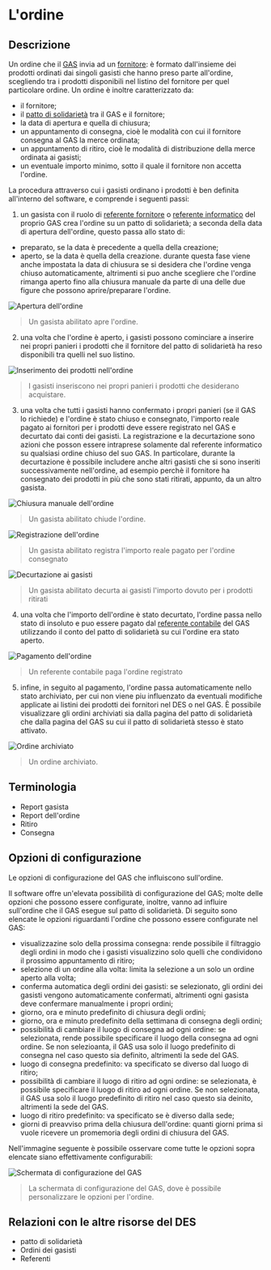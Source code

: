 # L'ordine

## Descrizione

Un ordine che il [GAS](resource_gas.md) invia ad un [fornitore](supplier.md): è formato dall'insieme dei prodotti ordinati dai singoli gasisti che hanno preso parte all'ordine, scegliendo tra i prodotti disponibili nel listino del fornitore per quel particolare ordine.
Un ordine è inoltre caratterizzato da:

* il fornitore;
* il [patto di solidarietà](resource_pact.md) tra il GAS e il fornitore;
* la data di apertura e quella di chiusura;
* un appuntamento di consegna, cioè le modalità con cui il fornitore consegna al GAS la merce ordinata;
* un appuntamento di ritiro, cioè le modalità di distribuzione della merce ordinata ai gasisti;
* un eventuale importo minimo, sotto il quale il fornitore non accetta l'ordine.

La procedura attraverso cui i gasisti ordinano i prodotti è ben definita all'interno del software, e comprende i seguenti passi:

1. un gasista con il ruolo di [referente fornitore](gas_referrer_supplier.md) o [referente informatico](gas_referrer_tech.md) del proprio GAS crea l'ordine su un patto di solidarietà; a seconda della data di apertura dell'ordine, questo passa allo stato di:
* preparato, se la data è precedente a quella della creazione;
* aperto, se la data è quella della creazione.
durante questa fase viene anche impostata la data di chiusura se si desidera che l'ordine venga chiuso automaticamente, altrimenti si puo anche scegliere che l'ordine rimanga aperto fino alla chiusura manuale da parte di una delle due figure che possono aprire/preparare l'ordine.

![Apertura dell'ordine](_static/create_order.png)

> Un gasista abilitato apre l'ordine.

2. una volta che l'ordine è aperto, i gasisti possono cominciare a inserire nei propri panieri i prodotti che il fornitore del patto di solidarietà ha reso disponibili tra quelli nel suo listino.

![Inserimento dei prodotti nell'ordine](_static/load_order.png)

> I gasisti inseriscono nei propri panieri i prodotti che desiderano acquistare.

3. una volta che tutti i gasisti hanno confermato i propri panieri (se il GAS lo richiede) e l'ordine è stato chiuso e consegnato, l'importo reale pagato ai fornitori per i prodotti deve essere registrato nel GAS e decurtato dai conti dei gasisti.
La registrazione e la decurtazione sono azioni che posson essere intraprese solamente dal referente informatico su qualsiasi ordine chiuso del suo GAS.
In particolare, durante la decurtazione è possibile includere anche altri gasisti che si sono inseriti successivamente nell'ordine, ad esempio perchè il fornitore ha consegnato dei prodotti in più che sono stati ritirati, appunto, da un altro gasista.

![Chiusura manuale dell'ordine](_static/manual_close_order.png)

> Un gasista abilitato chiude l'ordine.

![Registrazione dell'ordine](_static/register_order.png)

> Un gasista abilitato registra l'importo reale pagato per l'ordine consegnato

![Decurtazione ai gasisti](_static/curtail_order.png)

> Un gasista abilitato decurta ai gasisti l'importo dovuto per i prodotti ritirati

4. una volta che l'importo dell'ordine è stato decurtato, l'ordine passa nello stato di insoluto e puo essere pagato dal [referente contabile](gas_referrer_cash.md) del GAS utilizzando il conto del patto di solidarietà su cui l'ordine era stato aperto.

![Pagamento dell'ordine](_static/pay_order.png)

> Un referente contabile paga l'ordine registrato

5. infine, in seguito al pagamento, l'ordine passa automaticamente nello stato archiviato, per cui non viene piu influenzato da eventuali modifiche applicate ai listini dei prodotti dei fornitori nel DES o nel GAS. È possibile visualizzare gli ordini archiviati sia dalla pagina del patto di solidarietà che dalla pagina del GAS su cui il patto di solidarietà stesso è stato attivato.

![Ordine archiviato](_static/archived_order.png)

> Un ordine archiviato.

## Terminologia

* Report gasista
* Report dell'ordine
* Ritiro
* Consegna

## Opzioni di configurazione

Le opzioni di configurazione del GAS che influiscono sull'ordine.

Il software offre un'elevata possibilità di configurazione del GAS; molte delle opzioni che possono essere configurate, inoltre, vanno ad influire sull'ordine che il GAS esegue sul patto di solidarietà.
Di seguito sono elencate le opzioni riguardanti l'ordine che possono essere configurate nel GAS:

* visualizzazine solo della prossima consegna: rende possibile il filtraggio degli ordini in modo che i gasisti visualizzino solo quelli che condividono il prossimo appuntamento di ritiro;
* selezione di un ordine alla volta: limita la selezione a un solo un ordine aperto alla volta;
* conferma automatica degli ordini dei gasisti: se selezionato, gli ordini dei gasisti vengono automaticamente confermati, altrimenti ogni gasista deve confermare manualmente i propri ordini;
* giorno, ora e minuto predefinito di chiusura degli ordini;
* giorno, ora e minuto predefinito della settimana di consegna degli ordini;
* possibilità di cambiare il luogo di consegna ad ogni ordine: se selezionata, rende possibile specificare il luogo della consegna ad ogni ordine. Se non selezioanta, il GAS usa solo il luogo predefinito di consegna nel caso questo sia definito, altrimenti la sede del GAS.
* luogo di consegna predefinito: va specificato se diverso dal luogo di ritiro;
* possibilità di cambiare il luogo di ritiro ad ogni ordine:  se selezionata, è possibile specificare il luogo di ritiro ad ogni ordine. Se non selezionata, il GAS usa solo il luogo predefinito di ritiro nel caso questo sia deinito, altrimenti la sede del GAS.
* luogo di ritiro predefinito: va specificato se è diverso dalla sede;
* giorni di preavviso prima della chiusura dell'ordine: quanti giorni prima si vuole ricevere un promemoria degli ordini di chiusura del GAS.

Nell'immagine seguente è possibile osservare come tutte le opzioni sopra elencate siano effettivamente configurabili:

![Schermata di configurazione del GAS](_static/gas_config.png)

> La schermata di configurazione del GAS, dove è possibile personalizzare le opzioni per l'ordine.

## Relazioni con le altre risorse del DES

* patto di solidarietà
* Ordini dei gasisti
* Referenti
